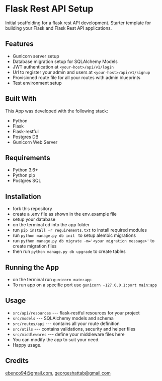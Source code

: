 # Flask Rest API Setup

Initial scaffolding for a flask rest API development. Starter template for building your Flask and Flask Rest API applications.

## Features
- Gunicorn server setup
- Database migration setup for SQLAlchemy Models
- JWT authentication at `<your-host>/api/v1/login`
- Url to register your admin and users at `<your-host>/api/v1/signup`
- Provisioned route file for all your routes with admin blueprints
- Test environment setup

## Built With

This App was developed with the following stack:

- Python
- Flask
- Flask-restful
- Postgres DB
- Gunicorn Web Server

## Requirements
- Python 3.6+
- Python pip
- Postgres SQL

## Installation
- fork this repository
- create a .env file as shown in the env_example file
- setup your database 
- on the terminal cd into the app folder 
- run `pip install -r requirements.txt` to install required modules
- run `python manage.py db init ` to setup alembic migrations
- run `python manage.py db migrate -m='<your migration message>'` to create migration files
- then run `python manage.py db upgrade` to create tables

## Running the App
- on the terminal run `gunicorn main:app`
- To run app on a specific port use `gunicorn -127.0.0.1:port main:app`

## Usage
- `src/api/resources` --- flask-restful resources for your project
- `src/models` --- SQLAlchemy models and schema
- `src/routes/api` --- contains all your route definition
- `src/utils` --- contains validations, security and helper files
- `src/middlewares` --- define your middleware files here
- You can modify the app to suit your need.
- Happy usage.

## Credits
ebenco94@gmail.com, georgeshattab@gmail.com
